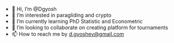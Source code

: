 - 👋 Hi, I’m @Dgyosh
- 👀 I’m interested in paragliding and crypto 
- 🌱 I’m currently learning PhD Statistic and Econometric 
- 💞️ I’m looking to collaborate on creating platform for tournaments 
- 📫 How to reach me by d.gyoshev@gmail.com          

<!---
Dgyosh/Dgyosh is a ✨ special ✨ repository because its `README.md` (this file) appears on your GitHub profile.
You can click the Preview link to take a look at your changes.
--->
